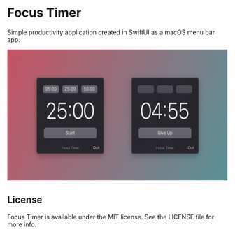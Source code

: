 # Focus Timer
Simple productivity application created in SwiftUI as a macOS menu bar app.

<img src="https://github.com/robertpinl/FocusTimer/blob/main/ReadmeAssets/FocusTimerScreenshot.png" width="" height="300"/>

## License
Focus Timer is available under the MIT license. See the LICENSE file for more info.


